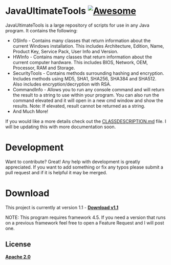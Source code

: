 # JavaUltimateTools [![Awesome](https://cdn.rawgit.com/sindresorhus/awesome/d7305f38d29fed78fa85652e3a63e154dd8e8829/media/badge.svg)](https://github.com/sindresorhus/awesome)

JavaUltimateTools is a large repository of scripts for use in any Java program. It contains the following:
- OSInfo - Contains many classes that return information about the current Windows installation. This includes Architecture, Edition, Name, Product Key, Service Pack, User Info and Version.
- HWInfo - Contains many classes that return information about the current computer hardware. This includes BIOS, Network, OEM, Processor, RAM and Storage.
- SecurityTools - Contains methods surrounding hashing and encryption. Includes methods using MD5, SHA1, SHA256, SHA384 and SHA512. Also includes encryption/decryption with RSA.
- CommandInfo - Allows you to run any console command and will return the result to a string to use within your program. You can also run the command elevated and it will open in a new cmd window and show the results. Note: If elevated, result cannot be returned as a string.
- And Much More!

If you would like a more details check out the [CLASSDESCRIPTION.md](https://github.com/JGCompTech/SharpUltimateTools/blob/master/CLASSDESCRIPTION.md) file. I will be updating this with more documentation soon.

# Development
Want to contribute? Great!
Any help with development is greatly appreciated. If you want to add something or fix any typos please submit a pull request and if it is helpful it may be merged.

# Download
This project is currently at version 1.1 - **[Download v1.1](https://github.com/JGCompTech/JavaUltimateTools/releases/tag/v1.1)**

NOTE: This program requires framework 4.5. If you need a version that runs on a previous framework feel free to open a Feature Request and I will post one.

License
----

**[Apache 2.0](https://github.com/JGCompTech/JavaUltimateTools/blob/master/LICENSE)**
